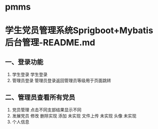 # pmms
# 学生党员管理系统Sprigboot+Mybatis后台管理-README.md
## 一、登录功能
1. 学生登录
学生登录
2. 管理员登录
管理员登录返回管理员等级用于页面跳转
## 二、管理员查看所有党员
1. 党员管理
点击不同支部结果显示不同 
2. 发展党员
修改 删除实现
添加 未实现
文件上传 未实现
头像 未实现
3. 个人信息